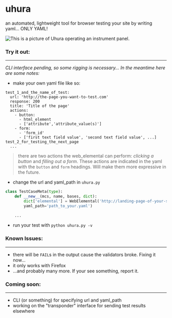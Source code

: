 # uhura
an automated, lightweight tool for browser testing your site by writing yaml... ONLY YAML!

![This is a picture of Uhura operating an instrument panel.](http://www.startrek.com/legacy_media/images/200303/tos-037-uhura-gets-a-signal-fr/320x240.jpg)

### Try it out:
---
_CLI interface pending, so some rigging is necessary..._
_In the meantime here are some notes:_

* make your own yaml file like so:
```
test_1_and_the_name_of_test:
  url: 'http://the-page-you-want-to-test.com'
  response: 200
  title: 'Title of the page'
  actions:
    - button:
      - html_element
      - ['attribute','attribute_value(s)']
    - form:
      - 'form_id'
      - ['first text field value', 'second text field value', ...]
test_2_for_testing_the_next_page
  ...
```
> there are two actions the web_elemental can perform: _clicking a button_ and _filling out a form_. These actions are indicated in the yaml with the `button` and `form` headings. Will make them more expressive in the future.
* change the url and yaml_path in `uhura.py`
```python
class TestCaseMeta(type):
	def __new__(mcs, name, bases, dict):
		dict['elemental'] = WebElemental('http://landing-page-of-your-site', 'Firefox', delay=60, 
		yaml_path='path_to_your.yaml')
		
    ...
```
* run your test with `python uhura.py -v`

### Known Issues:
---
* there will be `FAIL`s in the output cause the validators broke. Fixing it now...
* it only works with Firefox
* ...and probably many more. If your see something, report it.

### Coming soon:
---
* CLI (or something) for specifying url and yaml_path
* working on the "transponder" interface for sending test results elsewhere
